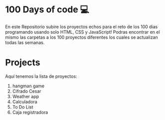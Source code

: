 # 100 Days of code 💻
En este Repositorio subire los proyectos echos para el reto de los 100 dias programando usando solo HTML, CSS y JavaScript!
Podras encontrar en el mismo las carpetas a los 100 proyectos diferentes los cuales se actualizan todas las semanas. 
# Projects
Aquí tenemos la lista de proyectos:
01. hangman game 
02. Cifrado Cesar 
03. Weather app
04. Calculadora
05. To Do List
06. Caja registradora
